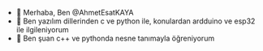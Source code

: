 - 👋 Merhaba, Ben @AhmetEsatKAYA
- 👀 Ben yazılım dillerinden c ve python ile, konulardan ardduino ve esp32 ile ilgileniyorum
- 🌱 Ben şuan c++ ve pythonda nesne tanımayla öğreniyorum
